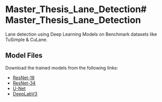 # Master_Thesis_Lane_Detection# Master_Thesis_Lane_Detection

Lane detection using Deep Learning Models on Benchmark datasets like TuSimple & CuLane.

## Model Files
Download the trained models from the following links:
- [ResNet-18](https://drive.google.com/file/d/1zK2xKBE0NlsqJzhjecNq9xreKy7141PE/view?usp=drive_link)
- [ResNet-34](https://drive.google.com/file/d/1adNRZn7tCxgz4tHGnqJs-D8AqqSt1kjm/view?usp=drive_link)
- [U-Net](https://drive.google.com/file/d/1QGK2CzVrbr0lnCAKFoCAgwcT3GDnFqFO/view?usp=drive_link)
- [DeepLabV3](https://drive.google.com/file/d/1ueO9PDwzt2gu1Rks2M_Zv4yeKWgElviA/view?usp=drive_link)